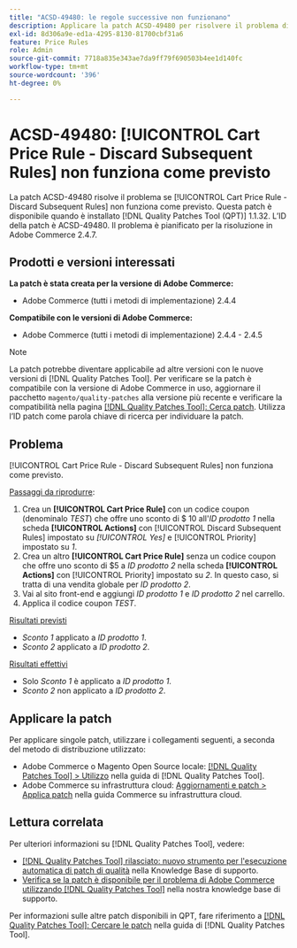 ```yaml
---
title: "ACSD-49480: le regole successive non funzionano"
description: Applicare la patch ACSD-49480 per risolvere il problema di Adobe Commerce in cui [!UICONTROL Cart Price Rule - Discard Subsequent Rules] non funziona come previsto.
exl-id: 8d306a9e-ed1a-4295-8130-81700cbf31a6
feature: Price Rules
role: Admin
source-git-commit: 7718a835e343ae7da9ff79f690503b4ee1d140fc
workflow-type: tm+mt
source-wordcount: '396'
ht-degree: 0%

---
```


# ACSD-49480: [!UICONTROL Cart Price Rule - Discard Subsequent Rules] non funziona come previsto

La patch ACSD-49480 risolve il problema se [!UICONTROL Cart Price Rule - Discard Subsequent Rules] non funziona come previsto. Questa patch è disponibile quando è installato [!DNL Quality Patches Tool (QPT)] 1.1.32. L’ID della patch è ACSD-49480. Il problema è pianificato per la risoluzione in Adobe Commerce 2.4.7.

## Prodotti e versioni interessati

**La patch è stata creata per la versione di Adobe Commerce:**

* Adobe Commerce (tutti i metodi di implementazione) 2.4.4

**Compatibile con le versioni di Adobe Commerce:**

* Adobe Commerce (tutti i metodi di implementazione) 2.4.4 - 2.4.5

>[!NOTE]
>
>La patch potrebbe diventare applicabile ad altre versioni con le nuove versioni di [!DNL Quality Patches Tool]. Per verificare se la patch è compatibile con la versione di Adobe Commerce in uso, aggiornare il pacchetto `magento/quality-patches` alla versione più recente e verificare la compatibilità nella pagina [[!DNL Quality Patches Tool]: Cerca patch](https://experienceleague.adobe.com/tools/commerce-quality-patches/index.html). Utilizza l’ID patch come parola chiave di ricerca per individuare la patch.

## Problema

[!UICONTROL Cart Price Rule - Discard Subsequent Rules] non funziona come previsto.

<u>Passaggi da riprodurre</u>:

1. Crea un **[!UICONTROL Cart Price Rule]** con un codice coupon (denominalo *TEST*) che offre uno sconto di $ 10 all&#39;*ID prodotto 1* nella scheda **[!UICONTROL Actions]** con [!UICONTROL Discard Subsequent Rules] impostato su *[!UICONTROL Yes]* e [!UICONTROL Priority] impostato su *1*.
1. Crea un altro **[!UICONTROL Cart Price Rule]** senza un codice coupon che offre uno sconto di $5 a *ID prodotto 2* nella scheda **[!UICONTROL Actions]** con [!UICONTROL Priority] impostato su *2*. In questo caso, si tratta di una vendita globale per *ID prodotto 2*.
1. Vai al sito front-end e aggiungi *ID prodotto 1* e *ID prodotto 2* nel carrello.
1. Applica il codice coupon *TEST*.

<u>Risultati previsti</u>

* *Sconto 1* applicato a *ID prodotto 1*.
* *Sconto 2* applicato a *ID prodotto 2*.

<u>Risultati effettivi</u>

* Solo *Sconto 1* è applicato a *ID prodotto 1*.
* *Sconto 2* non applicato a *ID prodotto 2*.

## Applicare la patch

Per applicare singole patch, utilizzare i collegamenti seguenti, a seconda del metodo di distribuzione utilizzato:

* Adobe Commerce o Magento Open Source locale: [[!DNL Quality Patches Tool] > Utilizzo](https://experienceleague.adobe.com/docs/commerce-operations/tools/quality-patches-tool/usage.html) nella guida di [!DNL Quality Patches Tool].
* Adobe Commerce su infrastruttura cloud: [Aggiornamenti e patch > Applica patch](https://experienceleague.adobe.com/docs/commerce-cloud-service/user-guide/develop/upgrade/apply-patches.html) nella guida Commerce su infrastruttura cloud.

## Lettura correlata

Per ulteriori informazioni su [!DNL Quality Patches Tool], vedere:

* [[!DNL Quality Patches Tool] rilasciato: nuovo strumento per l&#39;esecuzione automatica di patch di qualità](/help/announcements/adobe-commerce-announcements/magento-quality-patches-released-new-tool-to-self-serve-quality-patches.md) nella Knowledge Base di supporto.
* [Verifica se la patch è disponibile per il problema di Adobe Commerce utilizzando  [!DNL Quality Patches Tool]](/help/support-tools/patches-available-in-qpt-tool/check-patch-for-magento-issue-with-magento-quality-patches.md) nella nostra knowledge base di supporto.

Per informazioni sulle altre patch disponibili in QPT, fare riferimento a [[!DNL Quality Patches Tool]: Cercare le patch](https://experienceleague.adobe.com/tools/commerce-quality-patches/index.html) nella guida di [!DNL Quality Patches Tool].
